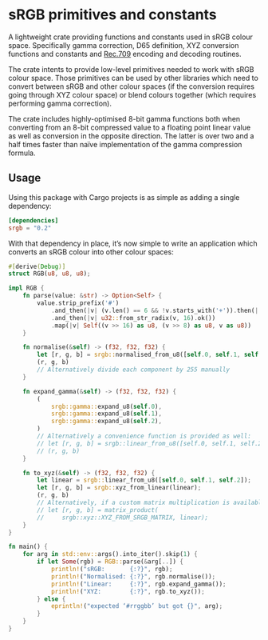 # sRGB primitives and constants

A lightweight crate providing functions and constants used in sRGB
colour space.  Specifically gamma correction, D65 definition, XYZ
conversion functions and constants and
[Rec.709](https://www.itu.int/rec/R-REC-BT.709-6-201506-I/en) encoding
and decoding routines.

The crate intents to provide low-level primitives needed to work with sRGB
colour space.  Those primitives can be used by other libraries which need to
convert between sRGB and other colour spaces (if the conversion requires
going through XYZ colour space) or blend colours together (which requires
performing gamma correction).

The crate includes highly-optimised 8-bit gamma functions both when
converting from an 8-bit compressed value to a floating point linear
value as well as conversion in the opposite direction.  The latter is
over two and a half times faster than naïve implementation of the
gamma compression formula.

## Usage

Using this package with Cargo projects is as simple as adding a single
dependency:

```toml
[dependencies]
srgb = "0.2"
```

With that dependency in place, it’s now simple to write an application
which converts an sRGB colour into other colour spaces:


```rust
#[derive(Debug)]
struct RGB(u8, u8, u8);

impl RGB {
    fn parse(value: &str) -> Option<Self> {
        value.strip_prefix('#')
            .and_then(|v| (v.len() == 6 && !v.starts_with('+')).then(|| v))
            .and_then(|v| u32::from_str_radix(v, 16).ok())
            .map(|v| Self((v >> 16) as u8, (v >> 8) as u8, v as u8))
    }

    fn normalise(&self) -> (f32, f32, f32) {
        let [r, g, b] = srgb::normalised_from_u8([self.0, self.1, self.2]);
        (r, g, b)
        // Alternatively divide each component by 255 manually
    }

    fn expand_gamma(&self) -> (f32, f32, f32) {
        (
            srgb::gamma::expand_u8(self.0),
            srgb::gamma::expand_u8(self.1),
            srgb::gamma::expand_u8(self.2),
        )
        // Alternatively a convenience function is provided as well:
        // let [r, g, b] = srgb::linear_from_u8([self.0, self.1, self.2]);
        // (r, g, b)
    }

    fn to_xyz(&self) -> (f32, f32, f32) {
        let linear = srgb::linear_from_u8([self.0, self.1, self.2]);
        let [r, g, b] = srgb::xyz_from_linear(linear);
        (r, g, b)
        // Alternatively, if a custom matrix multiplication is available:
        // let [r, g, b] = matrix_product(
        //     srgb::xyz::XYZ_FROM_SRGB_MATRIX, linear);
    }
}

fn main() {
    for arg in std::env::args().into_iter().skip(1) {
        if let Some(rgb) = RGB::parse(&arg[..]) {
            println!("sRGB:       {:?}", rgb);
            println!("Normalised: {:?}", rgb.normalise());
            println!("Linear:     {:?}", rgb.expand_gamma());
            println!("XYZ:        {:?}", rgb.to_xyz());
        } else {
            eprintln!("expected ‘#rrggbb’ but got {}", arg);
        }
    }
}
```
